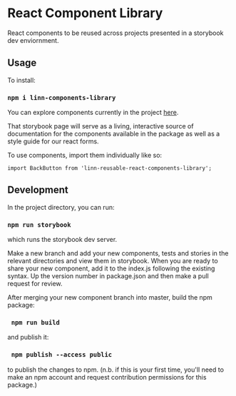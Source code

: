 # React Component Library

React components to be reused across projects presented in a storybook dev enviornment.


## Usage
To install: 

### `npm i linn-components-library`

You can explore components currently in the project [here](https://fervent-einstein-8b4f23.netlify.com/).

That storybook page will serve as a living, interactive source of documentation for the components available in the package as well as a style guide for our react forms.

To use components, import them individually like so: 

```
import BackButton from 'linn-reusable-react-components-library';
```

## Development

In the project directory, you can run:

### `npm run storybook`

which runs the storybook dev server.

Make a new branch and add your new components, tests and stories in the relevant directories and view them in storybook.
When you are ready to share your new component, add it to the index.js following the existing syntax. Up the version number in package.json and then make a pull request for review.

After merging your new component branch into master, build the npm package: 

### ` npm run build` 

and publish it: 

### ` npm publish --access public` 

to publish the changes to npm. (n.b. if this is your first time, you'll need to make an npm account and request contribution permissions for this package.)



